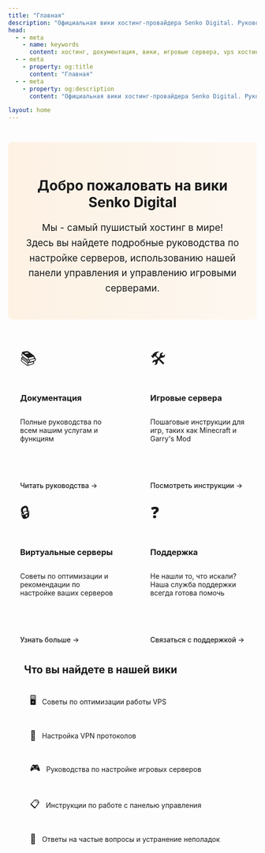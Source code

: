 ```yaml
---
title: "Главная"
description: "Официальная вики хостинг-провайдера Senko Digital. Руководства по настройке серверов, использованию панели управления и управлению игровыми серверами."
head:
  - - meta
    - name: keywords
      content: хостинг, документация, вики, игровые сервера, vps хостинг, панель управления, senko digital, minecraft, garry's mod
  - - meta
    - property: og:title 
      content: "Главная"
  - - meta
    - property: og:description
      content: "Официальная вики хостинг-провайдера Senko Digital. Руководства по настройке серверов, использованию панели управления и управлению игровыми серверами."

layout: home
---
```


<div class="welcome-section">
  <div class="welcome-container">
    <h1>Добро пожаловать на вики Senko Digital</h1>
    <p class="intro-text">
      Мы - самый пушистый хостинг в мире!<br>Здесь вы найдете подробные руководства по настройке серверов, использованию нашей панели управления и управлению игровыми серверами.
    </p>
  </div>
</div>

<div class="grid-container">
  <div class="feature-card">
    <div class="card-icon">📚</div>
    <h3>Документация</h3>
    <p>Полные руководства по всем нашим услугам и функциям</p>
    <a href="/ru/faq" class="card-link">Читать руководства →</a>
  </div>
  
  <div class="feature-card">
    <div class="card-icon">🛠️</div>
    <h3>Игровые сервера</h3>
    <p>Пошаговые инструкции для игр, таких как Minecraft и Garry's Mod</p>
    <a href="/ru/games/minecraft/server-properties" class="card-link">Посмотреть инструкции →</a>
  </div>
  
  <div class="feature-card">
    <div class="card-icon">🔒</div>
    <h3>Виртуальные серверы</h3>
    <p>Советы по оптимизации и рекомендации по настройке ваших серверов</p>
    <a href="/ru/vps/getting-started" class="card-link">Узнать больше →</a>
  </div>
  
  <div class="feature-card">
    <div class="card-icon">❓</div>
    <h3>Поддержка</h3>
    <p>Не нашли то, что искали? Наша служба поддержки всегда готова помочь</p>
    <a href="https://senko.digital/contacts" class="card-link">Связаться с поддержкой →</a>
  </div>
</div>

<div class="wiki-contents">
  <h2 class="content-heading">Что вы найдете в нашей вики</h2>
  <div class="content-list">
    <div class="content-item">
      <span class="content-icon">🖥️</span>
      <span>Советы по оптимизации работы VPS</span>
    </div>
    <div class="content-item">
      <span class="content-icon">🔐</span>
      <span>Настройка VPN протоколов</span>
    </div>
    <div class="content-item">
      <span class="content-icon">🎮</span>
      <span>Руководства по настройке игровых серверов</span>
    </div>
    <div class="content-item">
      <span class="content-icon">📋</span>
      <span>Инструкции по работе с панелью управления</span>
    </div>
    <div class="content-item">
      <span class="content-icon">🤔</span>
      <span>Ответы на частые вопросы и устранение неполадок</span>
    </div>
  </div>
</div>

<style>
.welcome-section {
  padding: 2rem 1rem;
  text-align: center;
  background: linear-gradient(to right, rgba(255, 140, 0, 0.1), rgba(255, 140, 0, 0.05));
  border-radius: 8px;
  margin-bottom: 2rem;
  margin-top: 3em;
}

.welcome-container {
  max-width: 800px;
  margin: 0 auto;
}

.emoji {
  font-size: 1.5em;
  vertical-align: middle;
  margin-right: 0.5rem;
}

.intro-text {
  font-size: 1.2rem;
  line-height: 1.6;
  margin: 1rem 0;
}

.grid-container {
  display: grid;
  grid-template-columns: repeat(auto-fit, minmax(240px, 1fr));
  gap: 1.5rem;
  margin: 2rem 0;
}

.feature-card {
  background: var(--vp-c-bg-soft);
  border-radius: 8px;
  padding: 1.5rem;
  transition: transform 0.3s, box-shadow 0.3s;
  border: 1px solid var(--vp-c-divider);
  display: flex;
  flex-direction: column;
  height: 100%;
}

.feature-card:hover {
  transform: translateY(-5px);
  box-shadow: 0 5px 15px rgba(0, 0, 0, 0.1);
}

.card-icon {
  font-size: 2rem;
  margin-bottom: 1rem;
}

.card-link {
  display: inline-block;
  margin-top: auto;
  padding-top: 1rem;
  color: var(--vp-c-brand);
  font-weight: 500;
  text-decoration: none;
}

.card-link:hover {
  text-decoration: underline;
}

.wiki-contents {
  background: var(--vp-c-bg-soft);
  border-radius: 8px;
  padding: 2rem;
  margin: 2rem 0;
  border: 1px solid var(--vp-c-divider);
  position: relative;
}

/* Remove any horizontal separators before the wiki-contents section */
.wiki-contents::before {
  display: none !important;
}

hr + .wiki-contents,
.vp-doc hr + .wiki-contents {
  border-top: none;
  margin-top: 2rem;
}

.vp-doc h2 {
  margin-top: 0;
  border-top: none;
}

.content-heading {
  padding-top: 0 !important;
  margin-top: 0 !important;
  border-top: none !important;
}

.wiki-contents h2 {
  padding-top: 0;
  margin-top: 0;
  border-top: none;
}

.content-list {
  display: grid;
  grid-template-columns: repeat(auto-fit, minmax(220px, 1fr));
  gap: 1rem;
  margin-top: 1.5rem;
}

.content-item {
  display: flex;
  align-items: center;
  padding: 0.75rem;
  background: var(--vp-c-bg);
  border-radius: 6px;
  transition: background 0.2s;
}

.content-item:hover {
  background: var(--vp-c-bg-mute);
}

.content-icon {
  margin-right: 0.75rem;
  font-size: 1.2rem;
}

@media (max-width: 640px) {
  .grid-container {
    grid-template-columns: 1fr;
  }
  
  .content-list {
    grid-template-columns: 1fr;
  }
  
  .welcome-section {
    padding: 1.5rem 1rem;
    margin-top: 2em;
  }
  
  .welcome-container h1 {
    font-size: 1.8rem;
    line-height: 1.3;
  }
  
  .intro-text {
    font-size: 1rem;
    line-height: 1.5;
  }
}

@media (max-width: 480px) {
  .welcome-container h1 {
    font-size: 1.6rem;
  }
  
  .feature-card {
    padding: 1.25rem;
  }
  
  .card-icon {
    font-size: 1.75rem;
    margin-bottom: 0.75rem;
  }
}
</style>
